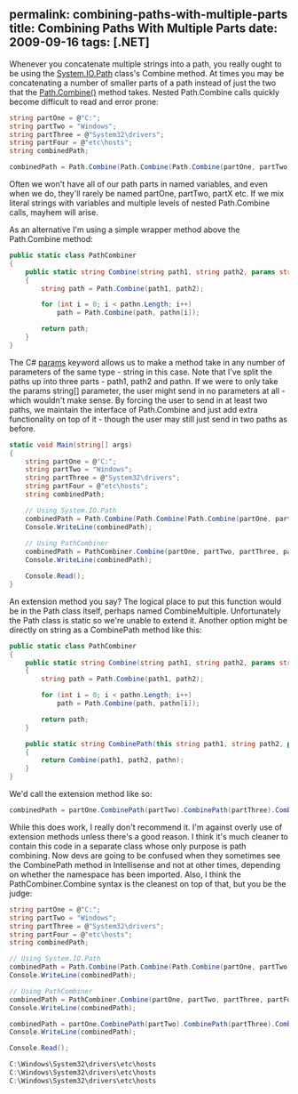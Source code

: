 permalink: combining-paths-with-multiple-parts
title: Combining Paths With Multiple Parts
date: 2009-09-16
tags: [.NET]
---
Whenever you concatenate multiple strings into a path, you really ought to be using the [System.IO.Path](http://msdn.microsoft.com/en-us/library/system.io.path.aspx) class's Combine method. At times you may be concatenating a number of smaller parts of a path instead of just the two that the [Path.Combine()](http://msdn.microsoft.com/en-us/library/fyy7a5kt.aspx) method takes. Nested Path.Combine calls quickly become difficult to read and error prone:

```csharp
string partOne = @"C:";
string partTwo = "Windows";
string partThree = @"System32\drivers";
string partFour = @"etc\hosts";
string combinedPath;

combinedPath = Path.Combine(Path.Combine(Path.Combine(partOne, partTwo), partThree), partFour);
```

Often we won't have all of our path parts in named variables, and even when we do, they'll rarely be named partOne, partTwo, partX etc. If we mix literal strings with variables and multiple levels of nested Path.Combine calls, mayhem will arise.

As an alternative I'm using a simple wrapper method above the Path.Combine method:

```csharp
public static class PathCombiner
{
	public static string Combine(string path1, string path2, params string[] pathn)
	{
		string path = Path.Combine(path1, path2);

		for (int i = 0; i < pathn.Length; i++)
			path = Path.Combine(path, pathn[i]);

		return path;
	}
}
```

The C# [params](http://msdn.microsoft.com/en-us/library/w5zay9db(VS.71).aspx) keyword allows us to make a method take in any number of parameters of the same type - string in this case. Note that I've split the paths up into three parts - path1, path2 and pathn. If we were to only take the params string[] parameter, the user might send in no parameters at all - which wouldn't make sense. By forcing the user to send in at least two paths, we maintain the interface of Path.Combine and just add extra functionality on top of it - though the user may still just send in two paths as before.

```csharp
static void Main(string[] args)
{
	string partOne = @"C:";
	string partTwo = "Windows";
	string partThree = @"System32\drivers";
	string partFour = @"etc\hosts";
	string combinedPath;

	// Using System.IO.Path
	combinedPath = Path.Combine(Path.Combine(Path.Combine(partOne, partTwo), partThree), partFour);
	Console.WriteLine(combinedPath);
	
	// Using PathCombiner
	combinedPath = PathCombiner.Combine(partOne, partTwo, partThree, partFour);
	Console.WriteLine(combinedPath);

	Console.Read();
}
```

An extension method you say? The logical place to put this function would be in the Path class itself, perhaps named CombineMultiple. Unfortunately the Path class is static so we're unable to extend it. Another option might be directly on string as a CombinePath method like this:

```csharp
public static class PathCombiner
{
	public static string Combine(string path1, string path2, params string[] pathn)
	{
		string path = Path.Combine(path1, path2);

		for (int i = 0; i < pathn.Length; i++)
			path = Path.Combine(path, pathn[i]);

		return path;
	}

	public static string CombinePath(this string path1, string path2, params string[] pathn)
	{
		return Combine(path1, path2, pathn);
	}
}
```

We'd call the extension method like so:

```csharp
combinedPath = partOne.CombinePath(partTwo).CombinePath(partThree).CombinePath(partFour);
```

While this does work, I really don't recommend it. I'm against overly use of extension methods unless there's a good reason. I think it's much cleaner to contain this code in a separate class whose only purpose is path combining. Now devs are going to be confused when they sometimes see the CombinePath method in Intellisense and not at other times, depending on whether the namespace has been imported. Also, I think the PathCombiner.Combine syntax is the cleanest on top of that, but you be the judge:

```csharp
string partOne = @"C:";
string partTwo = "Windows";
string partThree = @"System32\drivers";
string partFour = @"etc\hosts";
string combinedPath;

// Using System.IO.Path
combinedPath = Path.Combine(Path.Combine(Path.Combine(partOne, partTwo), partThree), partFour);
Console.WriteLine(combinedPath);

// Using PathCombiner
combinedPath = PathCombiner.Combine(partOne, partTwo, partThree, partFour);
Console.WriteLine(combinedPath);

combinedPath = partOne.CombinePath(partTwo).CombinePath(partThree).CombinePath(partFour);
Console.WriteLine(combinedPath);

Console.Read();
```

```csharp
C:\Windows\System32\drivers\etc\hosts
C:\Windows\System32\drivers\etc\hosts
C:\Windows\System32\drivers\etc\hosts
```
